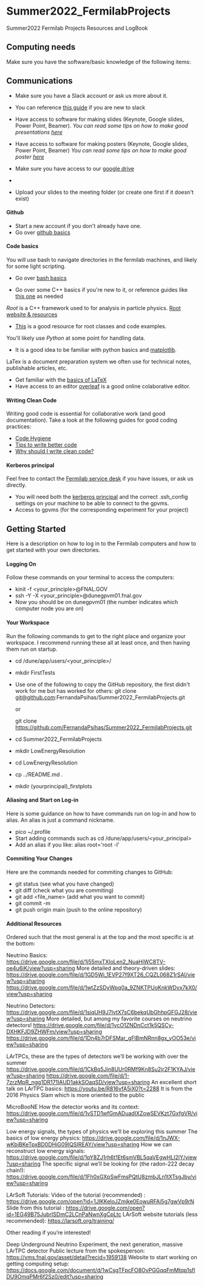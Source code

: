 # Summer2022_FermilabProjects
Summer2022 Fermilab Projects Resources and LogBook 

## Computing needs
Make sure you have the software/basic knowledge of the following items:

## Communications 
- Make sure you have a Slack account or ask us more about it. 
- You can reference [this guide](https://slack.com/help/categories/360000049063#slack-101) if you are new to slack 

- Have access to software for making slides (Keynote, Google slides, Power Point, Beamer). 
*You can read some tips on how to make good presentations [here](http://fernandapsihas.com/pdfs/YNTutorialHowToMakeTalks.pdf)*

- Have access to software for making posters (Keynote, Google slides, Power Point, Beamer)
*You can read some tips on how to make good poster [here](http://fernandapsihas.com/pdfs/201806PosterTutorial.pdf)*

- Make sure you have access to our [google drive](https://drive.google.com/drive/folders/1BupXqZLntiGN9Y2N8VzvRJw5IiBG0abo?usp=sharing) 
- 
- Upload your slides to the meeting folder (or create one first if it doesn't exist)

#### Github 
- Start a new account if you don't already have one. 
- Go over [github basics](https://guides.github.com/activities/hello-world/)

#### Code basics
You will use bash to navigate directories in the fermilab machines, and likely for some light scripting. 
- Go over [bash basics](https://towardsdatascience.com/basics-of-bash-for-beginners-92e53a4c117a)

- Go over some C++ basics if you're new to it, or reference guides like [this one](https://www.cplusplus.com/doc/tutorial/) as needed

*Root* is a C++ framework used to for analysis in particle physics. [Root website & resources](https://root.cern/) 
- [This](https://root.cern.ch/root/htmldoc/guides/primer/ROOTPrimer.html) is a good resource for root classes and code examples.  

You'll likely use *Python* at some point for handling data. 
- It is a good idea to be familiar with python basics and [matplotlib](https://matplotlib.org/stable/tutorials/index.html). 

LaTex is a document preparation system we often use for technical notes, publishable articles, etc. 
- Get familiar with the [basics of LaTeX](https://www.latex-project.org/)
- Have access to an editor [overleaf](https://www.overleaf.com/) is a good online colaborative editor.


#### Writing Clean Code 
Writing good code is essential for collaborative work (and good documentation). Take a look at the following guides for good coding practices: 
- [Code Hygiene](https://anishmahapatra.medium.com/code-hygiene-dont-laugh-it-off-2a5aebcdd84b)
- [Tips to write better code](https://www.geeksforgeeks.org/7-tips-to-write-clean-and-better-code-in-2020/)
- [Why should I write clean code?](https://blog.echobind.com/why-should-i-write-clean-code-6068548dbd7e)


#### Kerberos principal
Feel free to contact the [Fermilab service desk](https://fermi.servicenowservices.com/wp) if you have issues, or ask us directly. 
- You will need both the [kerberos principal](https://fermi.servicenowservices.com/kb_view.do?sysparm_article=KB0011306) and the correct .ssh_config settings on your machine to be able to connect to the gpvms. 
- Access to gpvms (for the corresponding experiment for your project)


## Getting Started
Here is a description on how to log in to the Fermilab computers and how to get 
started with your own directories.

#### Logging On
Follow these commands on your terminal to access the computers: 
- kinit -f <your_principle>@FNAL.GOV
- ssh -Y -X <your_principle>@dunegpvm01.fnal.gov 
- Now you should be on dunegpvm01 (the number indicates which computer node you are on)

#### Your Workspace
Run the following commands to get to the right place and organize your workspace. I 
recommend running these all at least once, and then having them run on startup.
- cd /dune/app/users/<your_principle>/
- mkdir FirstTests
- Use one of the following to copy the GitHub repository, the first didn't work for me but has worked for others:
  git clone git@github.com:FernandaPsihas/Summer2022_FermilabProjects.git
  
  or

  git clone https://github.com/FernandaPsihas/Summer2022_FermilabProjects.git 

- cd Summer2022_FermilabProjects
- mkdir LowEnergyResolution
- cd LowEnergyResolution
- cp ../README.md .
- mkdir (yourprincipal)_firstplots

#### Aliasing and Start on Log-in
Here is some guidance on how to have commands run on log-in and how to alias. An alias is just a command nickname.
- pico ~/.profile
- Start adding commands such as cd /dune/app/users/<your_principal>
- Add an alias if you like: alias root='root -l' 

#### Commiting Your Changes
Here are the commands needed for commiting changes to GitHub:
- git status (see what you have changed)
- git diff (check what you are commiting)
- git add <file_name> (add what you want to commit)
- git commit -m <message>
- git push origin main (push to the online repository)
  
#### Additional Resources  
 
Ordered such that the most general is at the top and the most specific is at the bottom:

Neutrino Basics: https://drive.google.com/file/d/1j55mxTXloLen2_NuaHiWC8TV-oe4u6iK/view?usp=sharing
More detailed and theory-driven slides: 
https://drive.google.com/file/d/1GD5Wi_1EVP27f9XT26_CQZL068Z1rSAI/view?usp=sharing
https://drive.google.com/file/d/1wtZzSDyWpq0a_9ZNKTPUoKnkWDvx7kX0/view?usp=sharing

Neutrino Detectors: https://drive.google.com/file/d/1siqUH9J7lvtX7sC6bekqUbGhhpGFGJ28/view?usp=sharing
	More detailed, but among my favorite courses on neutrino detectors! 
https://drive.google.com/file/d/1ycO1ZNDnCct1k5QSCy-DXHKFJD9ZHWFm/view?usp=sharing
https://drive.google.com/file/d/1Dn4b7rDFSMar_gFlBmNRnn8gx_yOO53e/view?usp=sharing

LArTPCs, these are the types of detectors we’ll be working with over the summer
https://drive.google.com/file/d/1CkBq5Jin8UUr0RMf9Kn8Su2jr2F1KYAJ/view?usp=sharing
https://drive.google.com/file/d/1-7zrzMpR_ngg1DR171IAUD1akkSOaqSD/view?usp=sharing
An excellent short talk on LArTPC basics: https://youtu.be/R816vfA5iX0?t=2288
It is from the 2016 Physics Slam which is more oriented to the public

MicroBooNE
How the detector works and its context:
https://drive.google.com/file/d/1vSTD1wfGmADuadIXZowSEVKzt7GxfgVR/view?usp=sharing 


Low energy signals, the types of physics we’ll be exploring this summer
The basics of low energy physics: https://drive.google.com/file/d/1nJWX-wKbjBKeTpxBD0DHiG09IQSIREAY/view?usp=sharing
How we can reconstruct low energy signals:
https://drive.google.com/file/d/1pY8ZJ1rh6t1Et6smVBL5qaVEgwHLI2lY/view?usp=sharing
The specific signal we’ll be looking for (the radon-222 decay chain!): 
https://drive.google.com/file/d/1Fh0xGXpSwFmsPQtU8zmbJLn1tXTsgJby/view?usp=sharing

LArSoft Tutorials:
Video of the tutorial (recommended) : https://drive.google.com/open?id=1JIKKeloJZmjke0EowuRFAi5g7gwVp9rN
Slide from this tutorial	: https://drive.google.com/open?id=1EG49B75JubrISDmC2LCnPaNwnXgCpLtc
LArSoft website tutorials (less recommended): https://larsoft.org/training/

Other reading if you’re interested! 

Deep Underground Neutrino Experiment, the next generation, massive LArTPC detector
Public lecture from the spokesperson: https://vms.fnal.gov/asset/detail?recid=1959138 
Website to start working on getting computing setup: 
https://docs.google.com/document/d/1wCsgTFpcFO8OvPGGqqFmMtqp1sflDU9OmqPMr6f2Sz0/edit?usp=sharing


	


